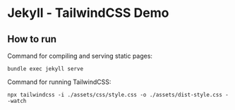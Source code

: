 # Jekyll - TailwindCSS Demo

## How to run

Command for compiling and serving static pages:

`bundle exec jekyll serve`

Command for running TailwindCSS:

`npx tailwindcss -i ./assets/css/style.css -o ./assets/dist-style.css --watch`

